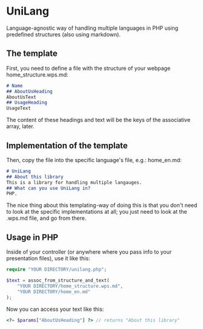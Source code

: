# UniLang
Language-agnostic way of handling multiple languages in PHP using predefined structures (also using markdown).
## The template
First, you need to define a file with the structure of your webpage
home_structure.wps.md:
```md
# Name
## AboutUsHeading
AboutUsText
## UsageHeading
UsageText
```
The content of these headings and text will be the keys of the associative array, later.
## Implementation of the template
Then, copy the file into the specific language's file, e.g.:
home_en.md:
```md
# UniLang
## About this library
This is a library for handling multiple langauges.
## What can you use UniLang in?
PHP.
```

The nice thing about this templating-way of doing this is that you don't need to look at the specific implementations at all; you just need to look at the .wps.md file, and go from there.
## Usage in PHP
Inside of your controller (or anywhere where you pass info to your presentation files), use it like this:
```php
require "YOUR DIRECTORY/unilang.php";

$text = assoc_from_structure_and_text(
    "YOUR DIRECTORY/home_structure.wps.md",
    "YOUR DIRECTORY/home_en.md"
);
```
Now you can access your text like this:
```php
<?= $params["AboutUsHeading"] ?> // returns "About this library"
```
